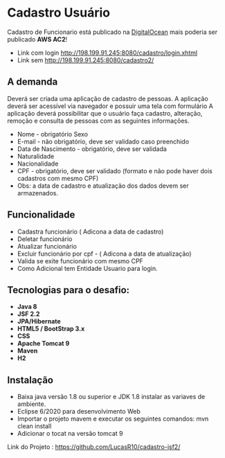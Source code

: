 # Cadastro Usuário
   Cadastro de Funcionario está publicado na [DigitalOcean](https://www.digitalocean.com/) mais poderia ser publicado **AWS AC2**! 
   * Link com login http://198.199.91.245:8080/cadastro/login.xhtml
   * Link sem http://198.199.91.245:8080/cadastro2/

## A demanda 
  Deverá ser criada uma aplicação de cadastro de pessoas. A aplicação deverá ser acessível via navegador e possuir uma tela com formulário A aplicação deverá possibilitar que o usuário faça cadastro, alteração, remoção e consulta de pessoas com as seguintes informações.

*  Nome - obrigatório Sexo
*  E-mail - não obrigatório, deve ser validado caso preenchido
*  Data de Nascimento - obrigatório, deve ser validada
*  Naturalidade
*  Nacionalidade
*  CPF - obrigatório, deve ser validado (formato e não pode haver dois cadastros com mesmo CPF)
*  Obs: a data de cadastro e atualização dos dados devem ser armazenados.

## Funcionalidade
* Cadastra funcionário ( Adicona a data de cadastro)
* Deletar funcionário
* Atualizar funcionário
* Excluir funcionário por cpf - ( Adicona a data de atualização)
* Valida se exite funcionário com mesmo CPF
* Como Adicional tem Entidade Usuario para login. 

## Tecnologias para o desafio:
* **Java 8**
* **JSF 2.2**
* **JPA/Hibernate**
* **HTML5 / BootStrap 3.x**
* **CSS**
* **Apache Tomcat 9** 
* **Maven**
* **H2**

## Instalação
 * Baixa java versão 1.8 ou superior e JDK 1.8 instalar as variaves de ambiente.
 * Eclipse 6/2020 para desenvolvimento Web
 * Importar o projeto mavem e executar os seguintes comandos: mvn clean install
 * Adicionar o tocat na versão tomcat 9
 
 Link do Projeto : https://github.com/LucasR10/cadastro-jsf2/
